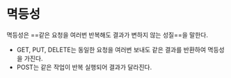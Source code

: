# 멱등성
멱등성은 ==같은 요청을 여러번 반복해도 결과가 변하지 않는 성질==을 말한다.

- GET, PUT, DELETE는 동일한 요청을 여러번 보내도 같은 결과를 반환하여 멱등성을 가진다.
- POST는 같은 작업이 반복 실행되어 결과가 달라진다.